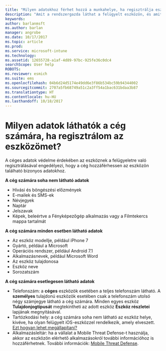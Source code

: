 ```yaml
---
title: "Milyen adatokhoz férhet hozzá a munkahelye, ha regisztrálja eszközét? | Microsoft Docs"
description: "Amit a rendszergazda láthat a felügyelt eszközön, és amit nem."
keywords: 
author: barlanmsft
ms.author: barlan
manager: angrobe
ms.date: 10/17/2017
ms.topic: article
ms.prod: 
ms.service: microsoft-intune
ms.technology: 
ms.assetid: 12655728-a1af-4d89-97bc-925fe36c0dc4
searchScope: User help
ROBOTS: 
ms.reviewer: esmich
ms.suite: ems
ms.openlocfilehash: 04b6d24d5174e49dd6e3f86b534bc59b94344002
ms.sourcegitcommit: 2707a5fb68749a51c2a3ff54a1bac631bdaa3b87
ms.translationtype: HT
ms.contentlocale: hu-HU
ms.lasthandoff: 10/18/2017
---
```

# <a name="what-information-can-my-company-see-when-i-enroll-my-device"></a>Milyen adatok láthatók a cég számára, ha regisztrálom az eszközömet?

A céges adatok védelme érdekében az eszköznek a felügyeletre való regisztrálásával engedélyezi, hogy a cég hozzáférhessen az eszközön található bizonyos adatokhoz.

**A cég számára soha nem látható adatok**

- Hívási és böngészési előzmények
- E-mailek és SMS-ek
- Névjegyek
- Naptár
-   Jelszavak
- Képek, beleértve a Fényképezőgép alkalmazás vagy a Filmtekercs mappa tartalmát

**A cég számára minden esetben látható adatok**

- Az eszköz modellje, például iPhone 7
- Gyártó, például a Microsoft
- Operációs rendszer, például Android 7.1
- Alkalmazásnevek, például Microsoft Word
- Az eszköz tulajdonosa
- Eszköz neve
- Sorozatszám

**A cég számára esetlegesen látható adatok**

-  Telefonszám: a **céges** eszközök esetében a teljes telefonszám látható. A **személyes** tulajdonú eszközök esetében csak a telefonszám utolsó négy számjegye látható a cég számára. Minden egyes eszköz **Tulajdonjogtípusát** megtekintheti az adott eszköz **Eszköz részletei** lapjának megnyitásával.
-  Tartózkodási hely: a cég számára soha nem látható az eszköz helye, kivéve, ha olyan felügyelt iOS-eszközzel rendelkezik, amely elveszett. [Ezt hogyan lehet megállapítani?](https://go.microsoft.com/fwlink/?linkid=853816)
- Alkalmazásleltár: ha a vállalat a Mobile Threat Defense-t használja, akkor az eszközön elérhető alkalmazásokról további információhoz is hozzáférhetnek. További információk: [Mobile Threat Defense](you-are-prompted-to-install-mtd-ios.md).
